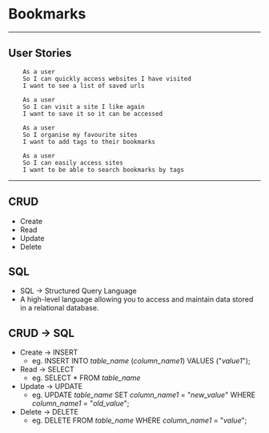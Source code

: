 # Bookmarks #
_____________

## User Stories ##


```
    As a user
    So I can quickly access websites I have visited
    I want to see a list of saved urls
```  
```
    As a user   
    So I can visit a site I like again  
    I want to save it so it can be accessed   
```  
```    
    As a user   
    So I organise my favourite sites   
    I want to add tags to their bookmarks  
```
```    
    As a user   
    So I can easily access sites   
    I want to be able to search bookmarks by tags
```
__________

## CRUD ##

- Create
- Read
- Update
- Delete

## SQL ##

- SQL -> Structured Query Language
- A high-level language allowing you to access and maintain data stored in a relational database.

## CRUD -> SQL ##

- Create -> INSERT
  - eg. INSERT INTO *table_name* (*column_name1*) VALUES ("*value1*");
- Read -> SELECT
  - eg. SELECT \* FROM *table_name*
- Update -> UPDATE
  - eg. UPDATE *table_name* SET *column_name1* = "*new_value*" WHERE *column_name1* = "*old_value*";
- Delete -> DELETE
  - eg. DELETE FROM *table_name* WHERE *column_name1* = "*value*";
